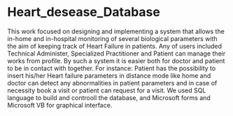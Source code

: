 # Heart_desease_Database
This work focused on designing and implementing a system that allows the in-home and in-hospital monitoring of several biological parameters with the aim of keeping track of Heart Failure in patients. Any of users included Technical Administer, Specialized Practitioner and Patient can manage their works from profile. By such a system it is easier both for doctor and patient to be in contact with together. For instance: Patient has the possibility to insert his/her Heart failure parameters in distance mode like home and doctor can detect any abnormalities in patient parameters and in case of necessity book a visit or patient can request for a visit. We used SQL language to build and controoll the database, and Microsoft forms and Microsoft VB for graphical interface.
